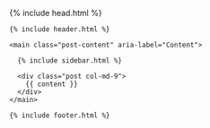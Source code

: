 <!DOCTYPE html>
<html lang="{{ page.lang | default: site.lang | default: "en" }}">

  {% include head.html %}

  <body>

    {% include header.html %}

    <main class="post-content" aria-label="Content">

      {% include sidebar.html %}

      <div class="post col-md-9">
        {{ content }}
      </div>
    </main>

    {% include footer.html %}

  </body>

</html>
